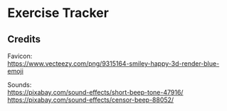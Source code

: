 # Exercise Tracker

## Credits
Favicon:   
https://www.vecteezy.com/png/9315164-smiley-happy-3d-render-blue-emoji  
  
Sounds:   
https://pixabay.com/sound-effects/short-beep-tone-47916/  
https://pixabay.com/sound-effects/censor-beep-88052/  